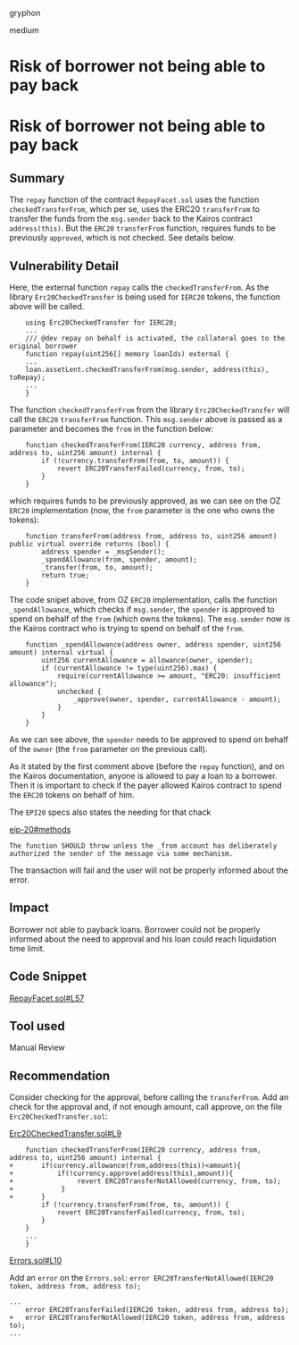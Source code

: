 gryphon

medium

# Risk of borrower not being able to pay back

# Risk of borrower not being able to pay back

## Summary

The `repay` function of the contract `RepayFacet.sol` uses the function `checkedTransferFrom`, which per se, uses the ERC20 `transferFrom` to transfer the funds from the `msg.sender` back to the Kairos contract `address(this)`. But the `ERC20` `transferFrom` function, requires funds to be previously `approved`, which is not checked.  See details below.

## Vulnerability Detail
Here, the external function `repay` calls the `checkedTransferFrom`. As the library `Erc20CheckedTransfer` is being used for `IERC20` tokens, the function above will be called.
```solidity=
    using Erc20CheckedTransfer for IERC20;
    ...
    /// @dev repay on behalf is activated, the collateral goes to the original borrower
    function repay(uint256[] memory loanIds) external {
    ... 
    loan.assetLent.checkedTransferFrom(msg.sender, address(this), toRepay);
    ...
    }
```

The function `checkedTransferFrom` from the library `Erc20CheckedTransfer` will call the `ERC20` `transferFrom` function. This `msg.sender` above is passed as a parameter and becomes the `from` in the function below:

```solidity=
    function checkedTransferFrom(IERC20 currency, address from, address to, uint256 amount) internal {
        if (!currency.transferFrom(from, to, amount)) {
            revert ERC20TransferFailed(currency, from, to);
        }
    }
```

which requires funds to be previously approved, as we can see on the OZ `ERC20` implementation (now, the `from` parameter is the one who owns the tokens):

```solidity=
    function transferFrom(address from, address to, uint256 amount) public virtual override returns (bool) {
        address spender = _msgSender();
        _spendAllowance(from, spender, amount);
        _transfer(from, to, amount);
        return true;
    }
```

The code snipet above, from OZ `ERC20` implementation, calls the function `_spendAllowance`, which checks if `msg.sender`, the `spender` is approved to spend on behalf of the `from` (which owns the tokens). The `msg.sender` now is the Kairos contract who is trying to spend on behalf of the `from`.

```solidity=
    function _spendAllowance(address owner, address spender, uint256 amount) internal virtual {
        uint256 currentAllowance = allowance(owner, spender);
        if (currentAllowance != type(uint256).max) {
            require(currentAllowance >= amount, "ERC20: insufficient allowance");
            unchecked {
                _approve(owner, spender, currentAllowance - amount);
            }
        }
    }
```
As we can see above, the `spender` needs to be approved to spend on behalf of the `owner` (the `from` parameter on the previous call).

As it stated by the first comment above (before the `repay` function), and on the Kairos documentation, anyone is allowed to pay a loan to a borrower. Then it is important to check if the payer allowed Kairos contract to spend the `ERC20` tokens on behalf of him.

The `EPI20` specs also states the needing for that chack  

[eip-20#methods](`https://eips.ethereum.org/EIPS/eip-20#methods`)

`The function SHOULD throw unless the _from account has deliberately authorized the sender of the message via some mechanism.`

The transaction will fail and the user will not be properly informed about the error.


## Impact

Borrower not able to payback loans. Borrower could not be properly informed about the need to approval and his loan could reach liquidation time limit.

## Code Snippet

[RepayFacet.sol#L57](`https://github.com/sherlock-audit/2023-02-kairos/blob/main/kairos-contracts/src/RepayFacet.sol#L57`)

## Tool used

Manual Review

## Recommendation

Consider checking for the approval, before calling the `transferFrom`. Add an check for the approval and, if not enough amount, call approve, on the file `Erc20CheckedTransfer.sol`:

[Erc20CheckedTransfer.sol#L9](`https://github.com/sherlock-audit/2023-02-kairos/blob/main/kairos-contracts/src/utils/Erc20CheckedTransfer.sol#L9`)

```solidity=
    function checkedTransferFrom(IERC20 currency, address from, address to, uint256 amount) internal {
+       if(currency.allowance(from,address(this))<amount){
+           if(!currency.approve(address(this),amount)){
+                revert ERC20TransferNotAllowed(currency, from, to);
+            }
+       }
        if (!currency.transferFrom(from, to, amount)) {
            revert ERC20TransferFailed(currency, from, to);
        }
    }
    ...
    } 
```

[Errors.sol#L10](`https://github.com/sherlock-audit/2023-02-kairos/blob/main/kairos-contracts/src/DataStructure/Errors.sol#L10`)

Add an `error` on the `Errors.sol`:
`error ERC20TransferNotAllowed(IERC20 token, address from, address to);`

```solidity=
...
    error ERC20TransferFailed(IERC20 token, address from, address to);
+   error ERC20TransferNotAllowed(IERC20 token, address from, address to);
...
```